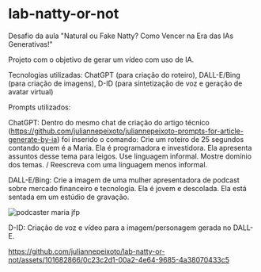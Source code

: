 # lab-natty-or-not
Desafio da aula "Natural ou Fake Natty? Como Vencer na Era das IAs Generativas!"

Projeto com o objetivo de gerar um vídeo com uso de IA.

Tecnologias utilizadas: ChatGPT (para criação do roteiro), DALL-E/Bing (para criação de imagens), D-ID (para sintetização de voz e geração de avatar virtual)

Prompts utilizados:

ChatGPT: Dentro do mesmo chat de criação do artigo técnico (https://github.com/juliannepeixoto/juliannepeixoto-prompts-for-article-generate-by-ia) foi inserido o comando: Crie um roteiro de 25 segundos contando quem é a Maria. Ela é programadora e investidora. Ela apresenta assuntos desse tema para leigos. Use linguagem informal. Mostre domínio dos temas. / Reescreva com uma linguagem menos informal.

DALL-E/Bing: Crie a imagem de uma mulher apresentadora de podcast sobre mercado financeiro e tecnologia. Ela é jovem e descolada. Ela está sentada em um estúdio de gravação.

![podcaster maria jfp](https://github.com/juliannepeixoto/lab-natty-or-not/assets/101682866/1703e56c-6d13-4680-95d6-69c253b3e304)

D-ID: Criação de voz e vídeo para a imagem/personagem gerada no DALL-E.

https://github.com/juliannepeixoto/lab-natty-or-not/assets/101682866/0c23c2d1-00a2-4e64-9685-4a38070433c5


